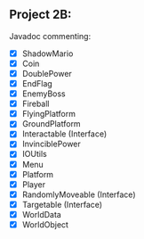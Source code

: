 

## Project 2B:

Javadoc commenting:
- [x] ShadowMario
- [x] Coin
- [x] DoublePower
- [x] EndFlag
- [x] EnemyBoss
- [x] Fireball
- [x] FlyingPlatform
- [x] GroundPlatform
- [x] Interactable (Interface)
- [x] InvinciblePower
- [x] IOUtils
- [x] Menu
- [x] Platform
- [x] Player
- [x] RandomlyMoveable (Interface)
- [x] Targetable (Interface)
- [x] WorldData
- [x] WorldObject